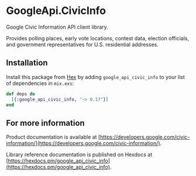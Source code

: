 # GoogleApi.CivicInfo

Google Civic Information API client library.

Provides polling places, early vote locations, contest data, election officials, and government representatives for U.S. residential addresses.

## Installation

Install this package from [Hex](https://hex.pm) by adding
`google_api_civic_info` to your list of dependencies in `mix.exs`:

```elixir
def deps do
  [{:google_api_civic_info, "~> 0.17"}]
end
```

## For more information

Product documentation is available at [https://developers.google.com/civic-information/](https://developers.google.com/civic-information/).

Library reference documentation is published on Hexdocs at
[https://hexdocs.pm/google_api_civic_info](https://hexdocs.pm/google_api_civic_info).
